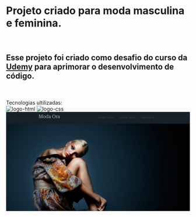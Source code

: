 <h1>Projeto criado para moda masculina e feminina.</h1>
<br>
<h2>Esse projeto foi criado como desafio do curso da<a href="https://www.udemy.com/course/curso-web-design-fundamentos-aprenda-html-css-e-javascript/?couponCode=JUST4U02223"> Udemy<a/> para aprimorar o desenvolvimento de código.</h2>
<br>
<br>
Tecnologias ultilizadas:
<br>
<img src="https://img.shields.io/badge/HTML5-E34F26?style=for-the-badge&logo=html5&logoColor=white" alt="logo-html">
<img src="https://img.shields.io/badge/CSS3-1572B6?style=for-the-badge&logo=css3&logoColor=white" alt="logo-css">
<br>
<img src="https://github.com/Alef-Henrique/Projeto-moda/blob/main/imagens/print-moda.png?raw=true" alt="print-do-projeto">




